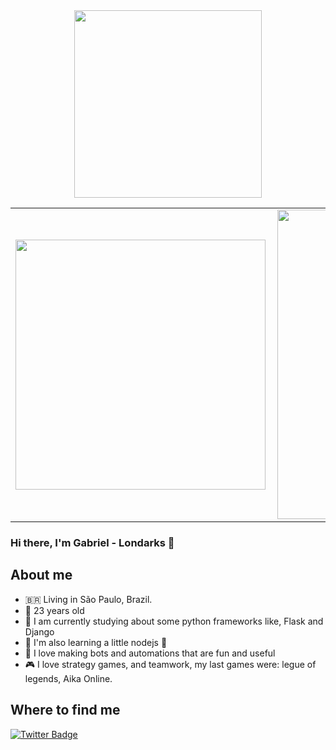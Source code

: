 <center>
	<img width="300" align="center" src="https://github.com/londarks/londarks/blob/master/img/capa.png"/>
</center>

<center>
  <table>
    <tr>
        <td><img width="400px" align="left" src="https://github-readme-stats.vercel.app/api/top-langs/?username=londarks&hide=html&layout=compact&theme=buefy" /></td>
        <td><img width="495px" align="left" src="https://github-readme-stats.vercel.app/api?username=londarks&theme=buefy" /></td>
    </tr>   
  </table>
</center>

### Hi there, I'm Gabriel - Londarks 👋


## About me
- 🇧🇷 Living in São Paulo, Brazil.
- 🎉 23 years old
- 🔭 I am currently studying about some python frameworks like, Flask and Django
- 🌱 I'm also learning a little nodejs 🤣
- 👯 I love making bots and automations that are fun and useful
- 🎮 I love strategy games, and teamwork, my last games were: legue of legends, Aika Online.


## Where to find me
[![Twitter Badge](https://img.shields.io/badge/-twitter-blue?style=flat-square&logo=twitter&logoColor=white&link=https://twitter.com/londarks)](https://twitter.com/londarks)

<br/>




